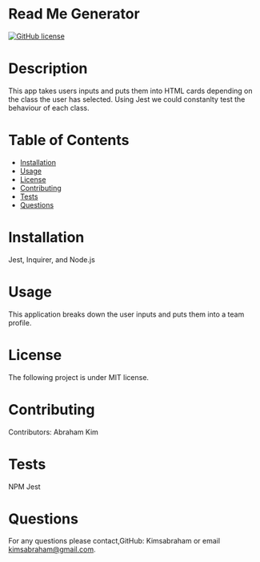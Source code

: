 # Read Me Generator
[![GitHub license](https://img.shields.io/badge/license-MIT-blue.svg)](https://github.com/undefined/undefined)
# Description
This app takes users inputs and puts them into HTML cards depending on the class the user has selected. Using Jest we could constanlty test the behaviour of each class. 
# Table of Contents 
* [Installation](#installation)
* [Usage](#usage)
* [License](#license)
* [Contributing](#contributing)
* [Tests](#tests)
* [Questions](#questions)
# Installation
Jest, Inquirer, and Node.js
# Usage
​This application breaks down the user inputs and puts them into a team profile.
# License
The following project is under MIT license.
# Contributing
​Contributors: Abraham Kim
# Tests
NPM Jest
# Questions
For any questions please contact,GitHub: Kimsabraham or email  kimsabraham@gmail.com.


